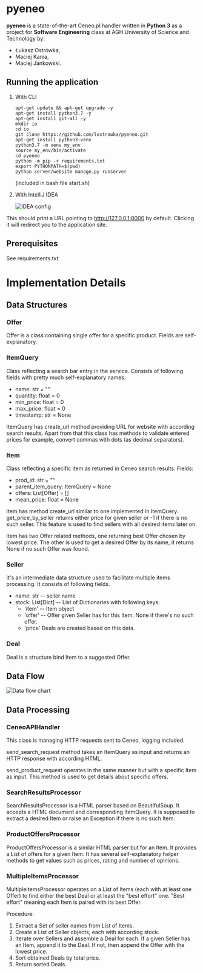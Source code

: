 # pyeneo

**pyeneo** is a state-of-the-art Ceneo.pl handler written in **Python 3** as a project for **Software Engineering** 
class at AGH University of Science and Technology by:

* Łukasz Ostrówka,
* Maciej Kania,
* Maciej Jankowski.

## Running the application
   1. With CLI 
         
         ```sudo su <br/>
         apt-get update && apt-get upgrade -y  
         apt-get install python3.7 -y
         apt-get install git-all -y
         mkdir io
         cd io
         git clone https://github.com/lostrowka/pyeneo.git
         apt-get install python3-venv
         python3.7 -m venv my_env
         source my_env/bin/activate
         cd pyeneo
         python -m pip -r requirements.txt
         export PYTHONPATH=$(pwd)
         python server/website manage.py runserver
         ```
         
         (included in bash file start.sh)
         
   2. With IntelliJ IDEA
      
      ![IDEA config](https://github.com/lostrowka/pyeneo/blob/master/images/idea_config.png)
      
This should print a URL pointing to http://127.0.0.1:8000 by default. Clicking it will redirect you to the application site.
         

## Prerequisites
   See requirements.txt
   

# Implementation Details

## Data Structures

### Offer
Offer is a class containing single offer for a specific product. Fields are self-explanatory.

### ItemQuery
Class reflecting a search bar entry in the service. Consists of following fields with pretty much self-explanatory 
names:
* name: str = ""
* quantity: float = 0
* min_price: float = 0
* max_price: float = 0
* timestamp: str = None

ItemQuery has create_url method providing URL for website with according search results.
Apart from that this class has methods to validate entered prices for example, convert commas with dots (as decimal 
separators).

### Item
Class reflecting a specific item as returned in Ceneo search results. Fields:
* prod_id: str = ""
* parent_item_query: ItemQuery = None
* offers: List[Offer] = []
* mean_price: float = None

Item has method create_url similar to one implemented in ItemQuery.
get_price_by_seller returns either price for given seller or -1 if there is no such seller. This feature is used to 
find sellers with all desired items later on.

Item has two Offer related methods, one returning best Offer chosen by lowest price.
The other is used to get a desired Offer by its name, it returns None if no such Offer was found.

### Seller
It's an intermediate data structure used to facilitate multiple items processing. It consists of following fields.
* name: str -- seller name
* stock: List[Dict] -- List of Dictionaries with following keys:
    * 'item' -- Item object
    * 'offer' -- Offer given Seller has for this Item. None if there's no such offer.
    * 'price'
Deals are created based on this data.

### Deal
Deal is a structure bind Item to a suggested Offer.

## Data Flow

![Data flow chart](https://github.com/lostrowka/pyeneo/blob/master/images/data_flow.png)


## Data Processing

### CeneoAPIHandler
This class is managing HTTP requests sent to Ceneo, logging included.

send_search_request method takes an ItemQuery as input and returns an HTTP response with according HTML.

send_product_request operates in the same manner but with a specific Item as input. This method is used to get 
details about specific offers.

### SearchResultsProcessor
SearchResultsProcessor is a HTML parser based on BeautifulSoup. It accepts a HTML document and corresponding 
ItemQuery. It is supposed to extract a desired Item or raise an Exception if there is no such Item.

### ProductOffersProcessor
ProductOffersProcessor is a similar HTML parser but for an Item. It provides a List of offers for a given Item.
It has several self-explanatory helper methods to get values such as prices, rating and number of opinions.

### MultipleItemsProcessor
MultipleItemsProcessor operates on a List of Items (each with at least one Offer) to find either the best Deal or at
 least the "best effort" one. "Best effort" meaning each Item is paired with its best Offer.
 
Procedure:
1. Extract a Set of seller names from List of Items.
2. Create a List of Seller objects, each with according stock. 
3. Iterate over Sellers and assemble a Deal for each.
    If a given Seller has an Item, append it to the Deal. If not, then append the Offer with the lowest price.
4. Sort obtained Deals by total price.
5. Return sorted Deals.

